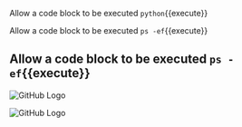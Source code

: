 Allow a code block to be executed `python`{{execute}}

Allow a code block to be executed `ps -ef`{{execute}}


## Allow a code block to be executed `ps -ef`{{execute}}
![GitHub Logo](/images/githubpng.png)

![GitHub Logo](/images/gg.png)